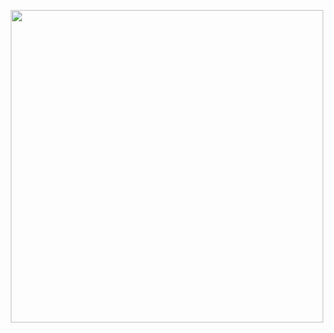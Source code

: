 <p align="center">
    <img width="500" src="https://github.com/user-attachments/assets/363d6d21-2bd6-4c30-9daa-09efc2c8740d)
"


